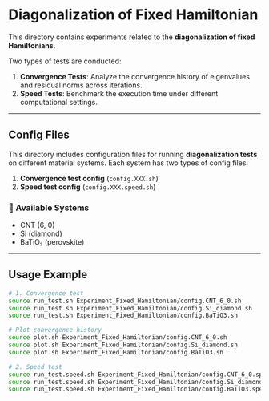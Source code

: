 # Diagonalization of Fixed Hamiltonian

This directory contains experiments related to the **diagonalization of fixed Hamiltonians**.

Two types of tests are conducted:
1. **Convergence Tests**: Analyze the convergence history of eigenvalues and residual norms across iterations.
2. **Speed Tests**: Benchmark the execution time under different computational settings.

---

## Config Files

This directory includes configuration files for running **diagonalization tests** on different material systems. Each system has two types of config files:

1. **Convergence test config** (`config.XXX.sh`)
2. **Speed test config** (`config.XXX.speed.sh`)

### 🧪 Available Systems
- CNT (6, 0)
- Si (diamond)
- BaTiO₃ (perovskite)

---

## Usage Example

```bash
# 1. Convergence test
source run_test.sh Experiment_Fixed_Hamiltonian/config.CNT_6_0.sh
source run_test.sh Experiment_Fixed_Hamiltonian/config.Si_diamond.sh
source run_test.sh Experiment_Fixed_Hamiltonian/config.BaTiO3.sh

# Plot convergence history
source plot.sh Experiment_Fixed_Hamiltonian/config.CNT_6_0.sh
source plot.sh Experiment_Fixed_Hamiltonian/config.Si_diamond.sh
source plot.sh Experiment_Fixed_Hamiltonian/config.BaTiO3.sh

# 2. Speed test
source run_test.speed.sh Experiment_Fixed_Hamiltonian/config.CNT_6_0.speed.sh
source run_test.speed.sh Experiment_Fixed_Hamiltonian/config.Si_diamond.speed.sh
source run_test.speed.sh Experiment_Fixed_Hamiltonian/config.BaTiO3.speed.sh
```

